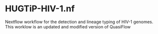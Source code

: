 # HUGTiP-HIV-1.nf
Nextflow workflow for the detection and lineage typing of HIV-1 genomes. This worklow is an updated and modified version of QuasiFlow
